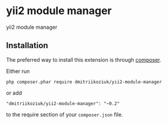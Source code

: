 yii2 module manager
========================
yii2 module manager

Installation
------------

The preferred way to install this extension is through [composer](http://getcomposer.org/download/).

Either run

```
php composer.phar require dmitriikoziuk/yii2-module-manager
```

or add

```
"dmitriikoziuk/yii2-module-manager": "~0.2"
```

to the require section of your `composer.json` file.